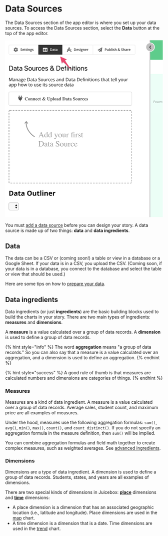 # Data Sources

The Data Sources section of the app editor is where you set up your data sources. To access the Data Sources section, select the **Data** button at the top of the app editor. 

![Select Data to access Data Sources section](../../.gitbook/assets/image%20%2821%29.png)

You must [add a data source](add-a-data-source.md) before you can design your story. A data source is made up of two things:  **data** and **data ingredients**.

## Data

The data can be a CSV or \(coming soon!\) a table or view in a database or a Google Sheet. If your data is in a CSV, you upload the CSV. \(Coming soon, if your data is in a database, you connect to the database and select the table or view that should be used.\)

Here are some tips on how to [prepare your data](../design-tips/preparing-your-data.md).

## Data ingredients

Data ingredients \(or just **ingredients**\) are the basic building blocks used to build the charts in your story. There are two main types of ingredients: **measures** and **dimensions**. 

A **measure** is a value calculated over a group of data records. A **dimension** is used to define a group of data records.

{% hint style="info" %}
The word **aggregation** means "a group of data records." So you can also say that a measure is a value calculated over an aggregation, and a dimension is used to define an aggregation. 
{% endhint %}

{% hint style="success" %}
A good rule of thumb is that measures are calculated numbers and dimensions are categories of things. 
{% endhint %}

### Measures

Measures are a kind of data ingredient. A measure is a value calculated over a group of data records. Average sales, student count, and maximum price are all examples of measures. 

Under the hood, measures use the following aggregation formulas: `sum()`, `avg()`, `min()`, `max()`, `count()`, and `count_distinct()`. If you do not specify an aggregation formula in the measure definition, then `sum()` will be implied.

You can combine aggregation formulas and field math together to create complex measures, such as weighted averages. See [advanced ingredients](defining-ingredients/#advanced-ingredients).

### Dimensions

Dimensions are a type of data ingredient. A dimension is used to define a group of data records. Students, states, and years are all examples of dimensions.

There are two special kinds of dimensions in Juicebox: [**place**](https://juicebox.gitbook.io/juicebox/authoring-apps/data-sources/add-a-data-source#place-ingredient) dimensions and [**time**](https://juicebox.gitbook.io/juicebox/authoring-apps/data-sources/add-a-data-source#time-ingredient) dimensions:

* A place dimension is a dimension that has an associated geographic location \(i.e., latitude and longitude\). Place dimensions are used in the [map](../story-designer/charts/map.md) chart. 
* A time dimension is a dimension that is a date. Time dimensions are used in the [trend](../story-designer/charts/trend.md) chart. 

